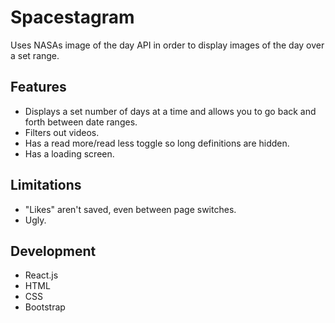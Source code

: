 # Spacestagram
Uses NASAs image of the day API in order to display images of the day over a set range.
## Features
- Displays a set number of days at a time and allows you to go back and forth between date ranges.
- Filters out videos.
- Has a read more/read less toggle so long definitions are hidden.
- Has a loading screen.
## Limitations
- "Likes" aren't saved, even between page switches. 
- Ugly.
## Development
- React.js
- HTML
- CSS
- Bootstrap